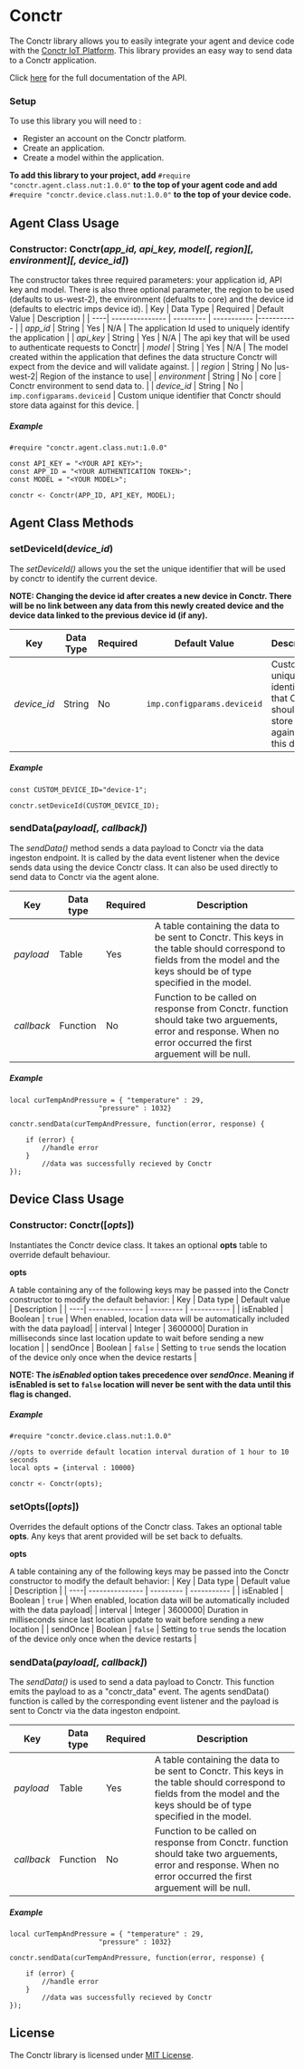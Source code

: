 # Conctr

The Conctr library allows you to easily integrate your agent and device code with the [Conctr IoT Platform](https://conctr.com). This library provides an easy way to send data to a Conctr application. 

Click [here](https://api.staging.conctr.com/docs) for the full documentation of the API.

### Setup

To use this library you will need to :
- Register an account on the Conctr platform.
- Create an application.
- Create a model within the application.

**To add this library to your project, add** `#require "conctr.agent.class.nut:1.0.0"` **to the top of your agent code and add** `#require "conctr.device.class.nut:1.0.0"` **to the top of your device code.**

## Agent Class Usage

### Constructor: Conctr(*app_id, api_key, model[, region][, environment][, device_id]*)
The constructor takes three required parameters: your application id, API key and model. There is also  three optional parameter, the region to be used (defaults to us-west-2), the environment (defualts to core) and the device id (defaults to electric imps device id).
| Key | Data Type | Required | Default Value | Description |
| ----| --------------- | --------- | ----------- |----------- |
| *app_id* | String | Yes | N/A | The application Id used to uniquely identify the application |
| *api_key* | String | Yes  | N/A |  The api key that will be used to authenticate requests to Conctr|
| *model* | String | Yes  | N/A |  The model created within the application that defines the data structure Conctr will expect from the device and will validate against. |
| *region* | String | No  |us-west-2|  Region of the instance to use|
| *environment* | String | No | core | Conctr environment to send data to. |
| *device_id* | String | No | `imp.configparams.deviceid` | Custom unique identifier that Conctr should store data against for this device. |

##### Example
```squirrel
#require "conctr.agent.class.nut:1.0.0"

const API_KEY = "<YOUR API KEY>";
const APP_ID = "<YOUR AUTHENTICATION TOKEN>";
const MODEL = "<YOUR MODEL>";

conctr <- Conctr(APP_ID, API_KEY, MODEL);
```

## Agent Class Methods

### setDeviceId(*device_id*)

The *setDeviceId()* allows you the set the unique identifier that will be used by conctr to identify the current device. 

**NOTE: Changing the device id after creates a new device in Conctr. There will be no link between any data from this newly created device and the device data linked to the previous device id (if any).**

| Key | Data Type | Required | Default Value | Description |
| ----| --------------- | --------- | ----------- |----------- |
| *device_id* | String | No | `imp.configparams.deviceid` | Custom unique identifier that Conctr should store data against for this device. |

##### Example

```squirrel
const CUSTOM_DEVICE_ID="device-1";

conctr.setDeviceId(CUSTOM_DEVICE_ID);
```

### sendData(*payload[, callback]*)

The *sendData()* method sends a data payload to Conctr via the data ingeston endpoint. It is called by the data event listener when the device sends data using the device Conctr class. It can also be used directly to send data to Conctr via the agent alone.

| Key | Data type | Required | Description |
| ----| --------------- | --------- | ----------- |
| *payload* | Table | Yes | A table containing the data to be sent to Conctr. This keys in the table should correspond to fields from the model and the keys should be of type specified in the model.|
| *callback* | Function | No | Function to be called on response from Conctr. function should take two arguements, error and response. When no error occurred the first arguement will be null.|

##### Example

```squirrel
local curTempAndPressure = { "temperature" : 29,
                      "pressure" : 1032}

conctr.sendData(curTempAndPressure, function(error, response) {

    if (error) {
        //handle error
    }
        //data was successfully recieved by Conctr
});
```

## Device Class Usage

### Constructor: Conctr([*opts*])
Instantiates the Conctr device class. It takes an optional **opts** table to override default behaviour.

**opts**

A table containing any of the following keys may be passed into the Conctr constructor to modify the default behavior:
| Key | Data type | Default value | Description |
| ----| --------------- | --------- | ----------- |
| isEnabled | Boolean | `true` | When enabled, location data will be automatically included with the data payload|
| interval | Integer | 3600000|  Duration in milliseconds since last location update to wait before sending a new location |
 | sendOnce | Boolean | `false` | Setting to `true` sends the location of the device only once when the device restarts |
 
 **NOTE: The *isEnabled* option takes precedence over *sendOnce*. Meaning if isEnabled is set to `false` location will never be sent with the data until this flag is changed.**
 
##### Example
```squirrel
#require "conctr.device.class.nut:1.0.0"

//opts to override default location interval duration of 1 hour to 10 seconds 
local opts = {interval : 10000}

conctr <- Conctr(opts);
```
 
 
### setOpts([*opts*])

Overrides the default options of the Conctr class. Takes an optional table **opts**. Any keys that arent provided will be set back to defualts.

**opts**

A table containing any of the following keys may be passed into the Conctr constructor to modify the default behavior:
| Key | Data type | Default value | Description |
| ----| --------------- | --------- | ----------- |
| isEnabled | Boolean | `true` | When enabled, location data will be automatically included with the data payload|
| interval | Integer | 3600000|  Duration in milliseconds since last location update to wait before sending a new location |
 | sendOnce | Boolean | `false` | Setting to `true` sends the location of the device only once when the device restarts |
 
 ### sendData(*payload[, callback]*)

The *sendData()* is used to send a data payload to Conctr. This function emits the payload to as a "conctr_data" event. The agents sendData() function is called by the corresponding event listener and the payload is sent to Conctr via the data ingeston endpoint. 

| Key | Data type | Required | Description |
| ----| --------------- | --------- | ----------- |
| *payload* | Table | Yes | A table containing the data to be sent to Conctr. This keys in the table should correspond to fields from the model and the keys should be of type specified in the model.|
| *callback* | Function | No | Function to be called on response from Conctr. function should take two arguements, error and response. When no error occurred the first arguement will be null.|

##### Example

```squirrel
local curTempAndPressure = { "temperature" : 29,
                      "pressure" : 1032}

conctr.sendData(curTempAndPressure, function(error, response) {

    if (error) {
        //handle error
    }
        //data was successfully recieved by Conctr
});
```


## License

The Conctr library is licensed under [MIT License](./LICENSE).